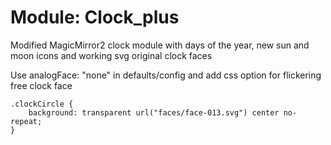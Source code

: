 # Module: Clock_plus

Modified MagicMirror2 clock module with days of the year, new sun and moon icons and working svg original clock faces

Use analogFace: "none" in defaults/config and add css option for flickering free clock face

	.clockCircle {
		background: transparent url("faces/face-013.svg") center no-repeat;
	}